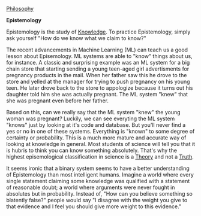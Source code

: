 [Philosophy](../)

**Epistemology**

Epistemology is the study of [Knowledge](../Glossary/Knowledge). To practice Epistemology, simply ask yourself "How do we know what we claim to know?"

The recent advancements in Machine Learning (ML) can teach us a good lesson about Episemology. ML systems are able to "know" things about us, for instance. A classic and surprising example was an ML system for a big chain store that starting sending a young teen-aged girl advertisments for pregnancy products in the mail. When her father saw this he drove to the store and yelled at the manager for trying to push pregnancy on his young teen. He later drove back to the store to appologize because it turns out his daughter told him she was actually pregnant. The ML system "knew" that she was pregnant even before her father. 

Based on this, can we really say that the ML system "knew" the young woman was pregnant? Luckily, we can see everyting the ML system "knows" just by looking at it's code and database. But you'll never find a yes or no in one of these systems. Everything is "known" to some degree of certainty or probability. This is a much more mature and accurate way of looking at knowledge in general. Most students of science will tell you that it is hubris to think you can know something absolutely. That's why the highest episemological classification in science is a [Theory](../Glossary/Theory) and not a [Truth](../Glossary/Truth).

It seems ironic that a binary system seems to have a better understanding of Epistemology than most intelligent humans. Imagine a world where every single statement claiming some knowledge was qualified with a statement of reasonable doubt; a world where arguments were never fought in absolutes but in probability. Instead of, "How can you believe something so blatently false?" people would say "I disagree with the weight you give to that evidence and I feel you should give more weight to this evidence."
